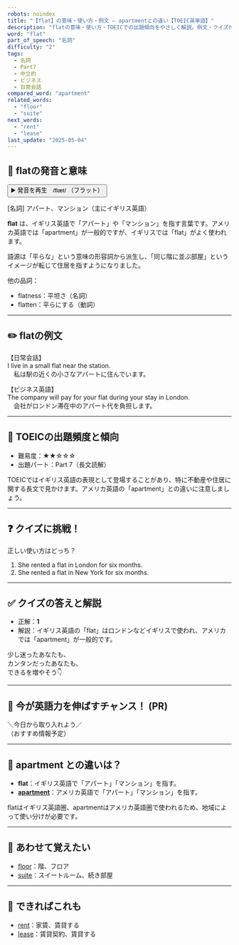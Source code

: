 ```yaml
---
robots: noindex
title: "【flat】の意味・使い方・例文 ― apartmentとの違い【TOEIC英単語】"
description: "flatの意味・使い方・TOEICでの出題傾向をやさしく解説。例文・クイズ付きでapartmentとの違いもわかりやすく学べます。"
word: "flat"
part_of_speech: "名詞"
difficulty: "2"
tags:
  - 名詞
  - Part7
  - 中立的
  - ビジネス
  - 日常会話
compared_word: "apartment"
related_words:
  - "floor"
  - "suite"
next_words:
  - "rent"
  - "lease"
last_update: "2025-05-04"
---
```


## 🔰 flatの発音と意味

<button class="play-audio" onclick="playTTS('flat')">
  <span class="play-audio-main">
    ▶️ 発音を再生　/flæt/
  </span>
  <span class="play-audio-sub">
    （フラット）
  </span>
</button>

[名詞] アパート、マンション（主にイギリス英語）

**flat** は、イギリス英語で「アパート」や「マンション」を指す言葉です。アメリカ英語では「apartment」が一般的ですが、イギリスでは「flat」がよく使われます。

語源は「平らな」という意味の形容詞から派生し、「同じ階に並ぶ部屋」というイメージが転じて住居を指すようになりました。

他の品詞：  
- flatness：平坦さ（名詞）
- flatten：平らにする（動詞）

---

## ✏️ flatの例文

【日常会話】  
I live in a small flat near the station.  
　私は駅の近くの小さなアパートに住んでいます。

【ビジネス英語】  
The company will pay for your flat during your stay in London.  
　会社がロンドン滞在中のアパート代を負担します。

---

## 🎯 TOEICの出題頻度と傾向

- 難易度：★★☆☆☆
- 出題パート：Part 7（長文読解）

TOEICではイギリス英語の表現として登場することがあり、特に不動産や住居に関する長文で見かけます。アメリカ英語の「apartment」との違いに注意しましょう。

---

## ❓ クイズに挑戦！

正しい使い方はどっち？

1. She rented a flat in London for six months.  
2. She rented a flat in New York for six months.

---

## ✅ クイズの答えと解説

- 正解：**1**
- 解説：イギリス英語の「flat」はロンドンなどイギリスで使われ、アメリカでは「apartment」が一般的です。

少し迷ったあなたも、  
カンタンだったあなたも、  
できるを増やそう👇️

---

## 🚀 今が英語力を伸ばすチャンス！ (PR)

<div class="info-center">
＼今日から取り入れよう／<br>  
（おすすめ情報予定）
</div>

---

## 🤔  apartment との違いは？

- **flat**：イギリス英語で「アパート」「マンション」を指す。
- **[apartment](/word/apartment)**：アメリカ英語で「アパート」「マンション」を指す。

flatはイギリス英語圏、apartmentはアメリカ英語圏で使われるため、地域によって使い分けが必要です。

---

## 🧩 あわせて覚えたい

- [floor](/word/floor)：階、フロア
- [suite](/word/suite)：スイートルーム、続き部屋

---

## 📖 できればこれも

- [rent](/word/rent)：家賃、賃貸する
- [lease](/word/lease)：賃貸契約、賃貸する

<!-- cvid: aid24_bid21 -->
